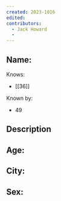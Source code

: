 ```yaml
---
created: 2023-1016
edited:
contributors:
  - Jack Howard
  - 
---
```


Name:
- 

Knows:
- [[36]]

Known by:
- 49

Description
- 

Age:
- 
City:
- 
Sex:
- 
